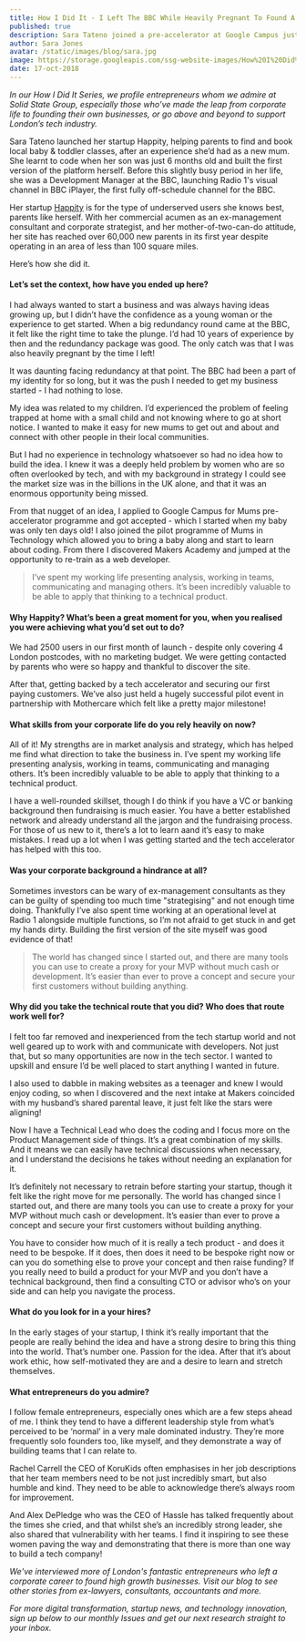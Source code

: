 ```yaml
---
title: How I Did It - I Left The BBC While Heavily Pregnant To Found A Parents Tech Startup
published: true
description: Sara Tateno joined a pre-accelerator at Google Campus just ten days after giving birth. She started a full time coding course 6 months later. Now her startup Happity serves thousands of parents, and her wee one is still barely out of nappies. Here's how she did it.
author: Sara Jones
avatar: /static/images/blog/sara.jpg
image: https://storage.googleapis.com/ssg-website-images/How%20I%20Did%20It%20Sara%20Tateno/Sara%20Tateno%20header.jpg
date: 17-oct-2018
---
```


*In our How I Did It Series, we profile entrepreneurs whom we admire at Solid State Group, especially those who’ve made the leap from corporate life to founding their own businesses, or go above and beyond to support London’s tech industry.*

Sara Tateno launched her startup Happity, helping parents to find and book local baby & toddler classes, after an experience she’d had as a new mum. She learnt to code when her son was just 6 months old and built the first version of the platform herself. Before this slightly busy period in her life, she was a Development Manager at the BBC, launching Radio 1's visual channel in BBC iPlayer, the first fully off-schedule channel for the BBC.

Her startup [Happity](http://happity.co.uk/) is for the type of underserved users she knows best, parents like herself. With her commercial acumen as an ex-management consultant and corporate strategist, and her mother-of-two-can-do attitude, her site has reached over 60,000 new parents in its first year despite operating in an area of less than 100 square miles.

Here’s how she did it.

#### Let’s set the context, how have you ended up here?

I had always wanted to start a business and was always having ideas growing up, but I didn’t have the confidence as a young woman or the experience to get started. When a big redundancy round came at the BBC, it felt like the right time to take the plunge. I’d had 10 years of experience by then and the redundancy package was good. The only catch was that I was also heavily pregnant by the time I left!

It was daunting facing redundancy at that point. The BBC had been a part of my identity for so long, but it was the push I needed to get my business started - I had nothing to lose.

My idea was related to my children. I’d experienced the problem of feeling trapped at home with a small child and not knowing where to go at short notice. I wanted to make it easy for new mums to get out and about and connect with other people in their local communities. 

But I had no experience in technology whatsoever so had no idea how to build the idea. I knew it was a deeply held problem by women who are so often overlooked by tech, and with my background in strategy I could see the market size was in the billions in the UK alone, and that it was an enormous opportunity being missed. 

From that nugget of an idea, I applied to Google Campus for Mums pre-accelerator programme and got accepted - which I started when my baby was only ten days old! I also joined the pilot programme of Mums in Technology which allowed you to bring a baby along and start to learn about coding. From there I discovered Makers Academy and jumped at the opportunity to re-train as a web developer.

> I’ve spent my working life presenting analysis, working in teams, communicating and managing others. It’s been incredibly valuable to be able to apply that thinking to a technical product.

#### Why Happity? What’s been a great moment for you, when you realised you were achieving what you’d set out to do?

We had 2500 users in our first month of launch - despite only covering 4 London postcodes, with no marketing budget. We were getting contacted by parents who were so happy and thankful to discover the site. 

After that, getting backed by a tech accelerator and securing our first paying customers. We’ve also just held a hugely successful pilot event in partnership with Mothercare which felt like a pretty major milestone!

#### What skills from your corporate life do you rely heavily on now?

All of it! My strengths are in market analysis and strategy, which has helped me find what direction to take the business in. I’ve spent my working life presenting analysis, working in teams, communicating and managing others. It’s been incredibly valuable to be able to apply that thinking to a technical product.

I have a well-rounded skillset, though I do think if you have a VC or banking background then fundraising is much easier. You have a better established network and already understand all the jargon and the fundraising process. For those of us new to it, there’s a lot to learn aand it’s easy to make mistakes. I read up a lot when I was getting started and the tech accelerator has helped with this too.

#### Was your corporate background a hindrance at all?

Sometimes investors can be wary of ex-management consultants as they can be guilty of spending too much time "strategising" and not enough time doing. Thankfully I’ve also spent time working at an operational level at Radio 1 alongside multiple functions, so I’m not afraid to get stuck in and get my hands dirty. Building the first version of the site myself was good evidence of that!

> The world has changed since I started out, and there are many tools you can use to create a proxy for your MVP without much cash or development. It’s easier than ever to prove a concept and secure your first customers without building anything.

#### Why did you take the technical route that you did? Who does that route work well for?

I felt too far removed and inexperienced from the tech startup world and not well geared up to work with and communicate with developers. Not just that, but so many opportunities are now in the tech sector. I wanted to upskill and ensure I’d be well placed to start anything I wanted in future.

I also used to dabble in making websites as a teenager and knew I would enjoy coding, so when I discovered and the next intake at Makers coincided with my husband’s shared parental leave, it just felt like the stars were aligning!

Now I have a Technical Lead who does the coding and I focus more on the Product Management side of things. It’s a great combination of my skills. And it means we can easily have technical discussions when necessary, and I understand the decisions he takes without needing an explanation for it.

It’s definitely not necessary to retrain before starting your startup, though it felt like the right move for me personally. The world has changed since I started out, and there are many tools you can use to create a proxy for your MVP without much cash or development. It’s easier than ever to prove a concept and secure your first customers without building anything.

You have to consider how much of it is really a tech product - and does it need to be bespoke. If it does, then does it need to be bespoke right now or can you do something else to prove your concept and then raise funding? If you really need to build a product for your MVP and you don’t have a technical background, then find a consulting CTO or advisor who’s on your side and can help you navigate the process.

#### What do you look for in a your hires?

In the early stages of your startup, I think it’s really important that the people are really behind the idea and have a strong desire to bring this thing into the world. That’s number one. Passion for the idea. After that it’s about work ethic, how self-motivated they are and a desire to learn and stretch themselves.

#### What entrepreneurs do you admire?

I follow female entrepreneurs, especially ones which are a few steps ahead of me. I think they tend to have a different leadership style from what’s perceived to be ‘normal’ in a very male dominated industry. They’re more frequently solo founders too, like myself, and they demonstrate a way of building teams that I can relate to. 

Rachel Carrell the CEO of KoruKids often emphasises in her job descriptions that her team members need to be not just incredibly smart, but also humble and kind. They need to be able to acknowledge there’s always room for improvement.

And Alex DePledge who was the CEO of Hassle has talked frequently about the times she cried, and that whilst she’s an incredibly strong leader, she also shared that vulnerability with her teams. I find it inspiring to see these women paving the way and demonstrating that there is more than one way to build a tech company!

*We've interviewed more of London's fantastic entrepreneurs who left a corporate career to found high growth businesses. Visit our blog to see other stories from ex-lawyers, consultants, accountants and more.*

*For more digital transformation, startup news, and technology innovation, sign up below to our monthly Issues and get our next research straight to your inbox.*